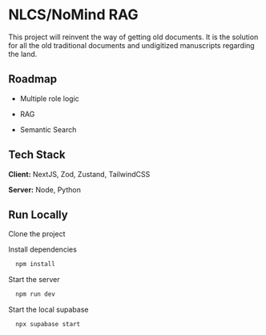 
# NLCS/NoMind RAG

This project will reinvent the way of getting old documents. It is the solution for all the old traditional documents and undigitized manuscripts regarding the land.

## Roadmap

- Multiple role logic

- RAG

- Semantic Search


## Tech Stack

**Client:** NextJS, Zod, Zustand, TailwindCSS

**Server:** Node, Python


## Run Locally

Clone the project

Install dependencies

```bash
  npm install
```

Start the server

```bash
  npm run dev
```

Start the local supabase

```bash
  npx supabase start
```

